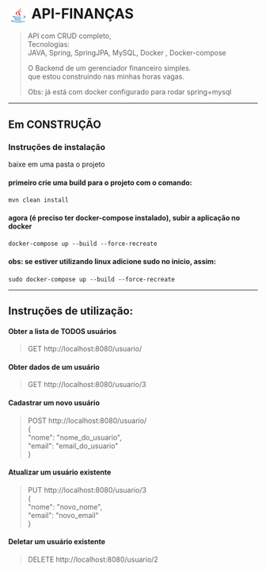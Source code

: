 # <img align="center" alt="Java" height="30" width="40" src="https://raw.githubusercontent.com/devicons/devicon/master/icons/java/java-original.svg"> API-FINANÇAS 

 
> API com CRUD completo,  
> Tecnologias:  
> JAVA, Spring, SpringJPA, MySQL, Docker , Docker-compose
>
> O Backend de um gerenciador financeiro simples.  
> que estou construindo nas minhas horas vagas.  
>
>
> Obs: já está com docker configurado para rodar spring+mysql


---
## Em CONSTRUÇÃO

### Instruções de instalação
baixe em uma pasta o projeto

#### primeiro crie uma build para o projeto com o comando:
    mvn clean install

#### agora (é preciso ter docker-compose instalado), subir a aplicação no docker
    docker-compose up --build --force-recreate

#### obs: se estiver utilizando linux adicione sudo no inicio, assim:  
    sudo docker-compose up --build --force-recreate

---
## Instruções de utilização:
#### Obter a lista de TODOS usuários
> GET    http://localhost:8080/usuario/  


#### Obter dados de um usuário  
> GET    http://localhost:8080/usuario/3  


#### Cadastrar um novo usuário
> POST    http://localhost:8080/usuario/  
> {  
>    "nome": "nome_do_usuario",  
>    "email": "email_do_usuario"  
> }  


#### Atualizar um usuário existente
> PUT    http://localhost:8080/usuario/3  
> {  
>    "nome": "novo_nome",  
>    "email": "novo_email"  
> }  


#### Deletar um usuário existente
> DELETE    http://localhost:8080/usuario/2  
  
